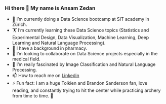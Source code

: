 ### Hi there 👋 My name is Ansam Zedan


- 🔭 I’m currently doing a Data Science bootcamp at SIT academy in Zürich. 
- :weight_lifting: I’m currently learning these Data Science topics (Statistics and Experimental Design, Data Visualization, Machine Learning, Deep Learning and Natural Language Processing).
- 🌱 I have a background in pharmacy.
- 👯 I’m looking to collaborate on Data Science projects especially in the medical field.
- 🤔 I’m really fascinated by Image Classification and Natural Language Processing. 
- 📫 How to reach me on [Linkedin](https://www.linkedin.com/in/ansam-zedan-87940772/)
- ⚡ Fun fact: I am a huge Tolkien and Brandon Sanderson fan, love reading, and constantly trying to hit the center while practicing archery from time to time. :bow_and_arrow: 
